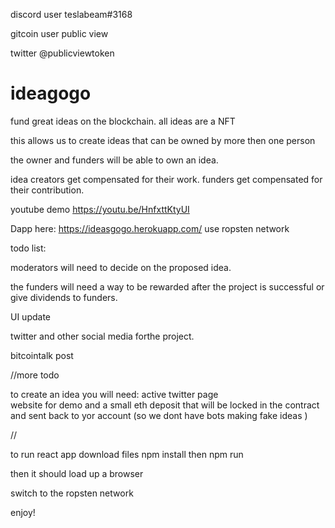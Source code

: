 discord user teslabeam#3168

gitcoin user public view 

twitter @publicviewtoken

# ideagogo
fund great ideas on the blockchain. 
all ideas are a NFT 

this allows us to create ideas that can be owned by more then one person   

the owner and funders will be able to own an idea.

idea creators  get compensated  for their work.
funders  get compensated for their  contribution.







youtube demo 
https://youtu.be/HnfxttKtyUI


Dapp here: https://ideasgogo.herokuapp.com/
use ropsten network


todo list:

moderators will need to decide on the proposed idea.

the funders will need a way to be rewarded after the project is successful
 or 
 give dividends to funders. 
 
 UI update
 
 twitter and other social media forthe project.
 
bitcointalk post


//more todo


to create an idea you will need:
active twitter page  
website for demo
and a small eth deposit that will be locked in the contract and sent back to yor account (so we dont have bots making fake ideas )






//



to run react app
download files 
npm install
then 
npm run

then it should load up a browser

switch to the ropsten network

enjoy!






